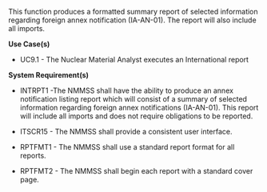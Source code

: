 This function produces a formatted summary report of selected information regarding foreign annex notification (IA-AN-01).  The report will also include all imports.

**Use Case(s)**

- UC9.1 - The Nuclear Material Analyst executes an International report

**System Requirement(s)**

- INTRPT1 -The NMMSS shall have the ability to produce an annex notification listing report which will consist of a summary of selected information regarding foreign annex notifications (IA-AN-01).  This report will include all imports and does not require obligations to be reported.

- ITSCR15 - The NMMSS shall provide a consistent user interface.

- RPTFMT1 - The NMMSS shall use a standard report format for all reports.

- RPTFMT2 - The NMMSS shall begin each report with a standard cover page.